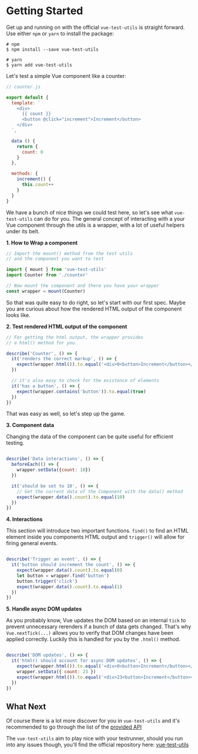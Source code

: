 # Getting Started

Get up and running on with the official `vue-test-utils` is straight forward.
Use either `npm` or `yarn` to install the package:

```shell
# npm
$ npm install --save vue-test-utils

# yarn
$ yarn add vue-test-utils
```

Let's test a simple Vue component like a counter:

```js
// counter.js

export default {
  template: `
    <div>
      {{ count }}
      <button @click="increment">Increment</button>
    </div>
  `,

  data () {
    return {
      count: 0
    }
  },

  methods: {
    increment() {
      this.count++
    }
  }
}

```

We have a bunch of nice things we could test here, so let's see what `vue-test-utils` can do for you. The general concept of interacting with a your Vue component through the utils is a wrapper, with a lot of useful helpers under its belt.

**1. How to Wrap a component**

```js
// Import the mount() method from the test utils
// and the component you want to test

import { mount } from 'vue-test-utils'
import Counter from './counter'

// Now mount the component and there you have your wrapper
const wrapper = mount(Counter)
```

So that was quite easy to do right, so let's start with our first spec.
Maybe you are curious about how the rendered HTML output of the component looks like.

**2. Test rendered HTML output of the component**

```js
// For getting the html output, the wrapper provides
// a html() method for you.

describe('Counter', () => {
  it('renders the correct markup', () => {
    expect(wrapper.html()).to.equal('<div>0<button>Increment</button></div>')
  })

  // it's also easy to check for the existence of elements
  it('has a button', () => {
    expect(wrapper.contains('button')).to.equal(true)
  })
})
```

That was easy as well, so let's step up the game.

**3. Component data**

Changing the data of the component can be quite useful for efficient testing.

```js

describe('Data interactions', () => {
  beforeEach(() => {
    wrapper.setData({count: 10})
  })

  it('should be set to 10', () => {
    // Get the current data of the Component with the data() method
    expect(wrapper.data().count).to.equal(10)
  })
})

```

**4. Interactions**

This section will introduce two important functions.
`find()` to find an HTML element inside you components HTML output and `trigger()` will allow for firing general events.

```js

describe('Trigger an event', () => {
  it('button should increment the count', () => {
    expect(wrapper.data().count).to.equal(0)
    let button = wrapper.find('button')
    button.trigger('click')
    expect(wrapper.data().count).to.equal(1)
  })
})

```

**5. Handle async DOM updates**

As you probably know, Vue updates the DOM based on an internal `tick` to prevent unnecessary rerenders if a bunch of data gets changed. That's why `Vue.nextTick(...)` allows you to verify that DOM changes have been applied correctly. Luckily this is handled for you by the `.html()` method.

```js

describe('DOM updates', () => {
  it('html() should account for async DOM updates', () => {
    expect(wrapper.html()).to.equal('<div>0<button>Increment</button></div>')
    wrapper.setData({ count: 23 })
    expect(wrapper.html()).to.equal('<div>23<button>Increment</button></div>')
  })
})

```

## What Next

Of course there is a lot more discover for you in `vue-test-utils` and it's recommended to go through the list of the [provided API](SUMMARY.md)

The `vue-test-utils` aim to play nice with your testrunner, should you run into any issues though, you'll find the official repository here: [vue-test-utils](https://github.com/vuejs/vue-test-utils)

